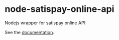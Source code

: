 # node-satispay-online-api
Nodejs wrapper for satispay online API

See the [documentation](DOCS.md).
